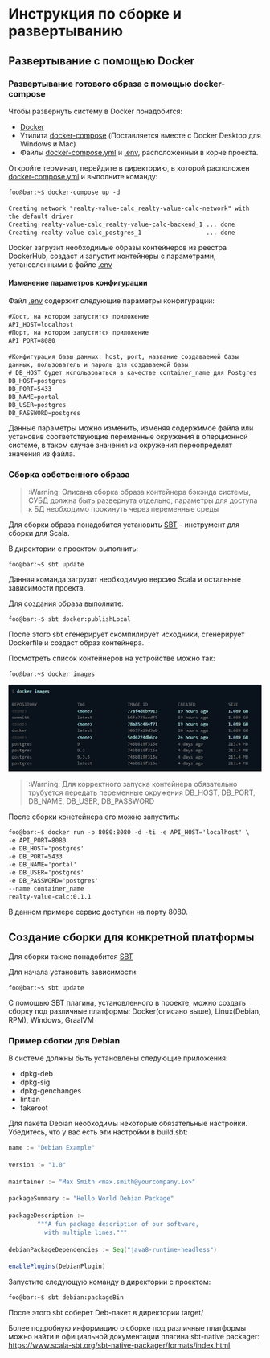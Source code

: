 # Инструкция по сборке и развертыванию

## Развертывание с помощью Docker

### Развертывание готового образа с помощью docker-compose

Чтобы развернуть систему в Docker понадобится:

- [Docker](https://docs.docker.com/engine/install/)
- Утилита [docker-compose](https://docker-docs.uclv.cu/compose/install/) (Поставляется вместе с Docker Desktop для
  Windows и Mac)
- Файлы [docker-compose.yml](../../docker-compose.yml) и [.env](../../.env), расположенный в корне проекта.

Откройте терминал, перейдите в директорию, в которой расположен [docker-compose.yml](../../docker-compose.yml) и
выполните команду:

```console
foo@bar:~$ docker-compose up -d

Creating network "realty-value-calc_realty-value-calc-network" with the default driver
Creating realty-value-calc_realty-value-calc-backend_1 ... done
Creating realty-value-calc_postgres_1                  ... done
```

Docker загрузит необходимые образы контейнеров из реестра DockerHub, создаст и запустит контейнеры с параметрами, 
установленными в файле [.env](../../.env)

#### Изменение параметров конфигурации

Файл [.env](../../.env) содержит следующие параметры конфигурации:

```lombok.config
#Хост, на котором запустится приложение
API_HOST=localhost
#Порт, на котором запустится приложение
API_PORT=8080

#Конфигурация базы данных: host, port, название создаваемой базы данных, пользователь и пароль для создаваемой базы
# DB_HOST будет использоваться в качестве container_name для Postgres
DB_HOST=postgres
DB_PORT=5433
DB_NAME=portal
DB_USER=postgres
DB_PASSWORD=postgres
```

Данные параметры можно изменить, изменяя содержимое файла или установив соответствующие 
переменные окружения в оперционной системе, в таком случае значения из окружения переопределят 
значения из файла.

### Сборка собственного образа

> :Warning: Описана сборка образа контейнера бэкэнда системы, СУБД 
> должна быть развернута отдельно, параметры для доступа к БД необходимо прокинуть 
> через переменные среды

Для сборки образа понадобится установить [SBT](https://www.scala-sbt.org/) - инструмент для сборки для Scala.

В директории с проектом выполнить:
```console
foo@bar:~$ sbt update
```

Данная команда загрузит необходимую версию Scala и остальные зависимости проекта.

Для создания образа выполните:
```console
foo@bar:~$ sbt docker:publishLocal
```

После этого sbt сгенерирует скомпилирует исходники, сгенерирует Dockerfile и создаст образ контейнера.

Посмотреть список контейнеров на устройстве можно так:
```console
foo@bar:~$ docker images
```
![docker images result example](./assets/docker-images-assets.png)

> :Warning: Для корректного запуска контейнера обязательно трубуется передать переменные
> окружения DB_HOST, DB_PORT, DB_NAME, DB_USER, DB_PASSWORD

После сборки конетейнера его можно запустить:
```console
foo@bar:~$ docker run -p 8080:8080 -d -ti -e API_HOST='localhost' \
-e API_PORT=8080
-e DB_HOST='postgres'
-e DB_PORT=5433
-e DB_NAME='portal'
-e DB_USER='postgres'
-e DB_PASSWORD='postgres'
--name container_name
realty-value-calc:0.1.1
```
В данном примере сервис доступен на порту 8080.

## Создание сборки для конкретной платформы

Для сборки также понадобится [SBT](https://www.scala-sbt.org/)

Для начала установить зависимости:
```console
foo@bar:~$ sbt update
```

С помощью SBT плагина, установленного в проекте, можно создать сборку 
под различные платформы: Docker(описано выше), Linux(Debian, RPM), Windows, GraalVM

### Пример сботки для Debian

В системе должны быть установлены следующие приложения:
* dpkg-deb
* dpkg-sig
* dpkg-genchanges
* lintian
* fakeroot

Для пакета Debian необходимы некоторые обязательные настройки. Убедитесь, что у вас есть эти настройки в build.sbt:
```scala
name := "Debian Example"

version := "1.0"

maintainer := "Max Smith <max.smith@yourcompany.io>"

packageSummary := "Hello World Debian Package"

packageDescription :=
        """A fun package description of our software,
          with multiple lines."""

debianPackageDependencies := Seq("java8-runtime-headless")

enablePlugins(DebianPlugin)
```

Запустите следующую команду в директории с проектом:
```console
foo@bar:~$ sbt debian:packageBin
```

После этого sbt соберет Deb-пакет в директории target/

Более подробную информацию о сборке под различные платформы можно найти в официальной документации плагина sbt-native packager:
https://www.scala-sbt.org/sbt-native-packager/formats/index.html
